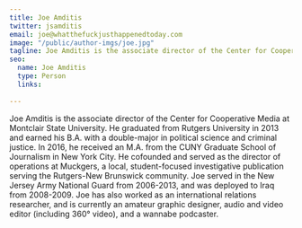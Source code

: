 ```yaml
---
title: Joe Amditis
twitter: jsamditis
email: joe@whatthefuckjusthappenedtoday.com
image: "/public/author-imgs/joe.jpg"
tagline: Joe Amditis is the associate director of the Center for Cooperative Media at Montclair State University.
seo:
  name: Joe Amditis
  type: Person
  links:
  
---
```


Joe Amditis is the associate director of the Center for Cooperative Media at Montclair State University. He graduated from Rutgers University in 2013 and earned his B.A. with a double-major in political science and criminal justice. In 2016, he received an M.A. from the CUNY Graduate School of Journalism in New York City. He cofounded and served as the director of operations at Muckgers, a local, student-focused investigative publication serving the Rutgers-New Brunswick community. Joe served in the New Jersey Army National Guard from 2006-2013, and was deployed to Iraq from 2008-2009. Joe has also worked as an international relations researcher, and is currently an amateur graphic designer, audio and video editor (including 360° video), and a wannabe podcaster.
